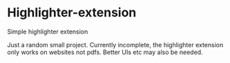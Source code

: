 # Highlighter-extension
Simple highlighter extension


Just a random small project. Currently incomplete, the highlighter extension only works on websites not pdfs. Better UIs etc may also be needed.
